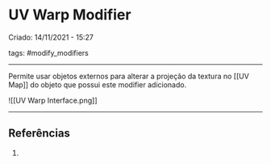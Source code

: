 # UV Warp Modifier
Criado: 14/11/2021 - 15:27

tags: #modify_modifiers

---

Permite usar objetos externos para alterar a projeção da textura no [[UV Map]] do objeto que possui este modifier adicionado.

![[UV Warp Interface.png]]

---
## Referências
1.